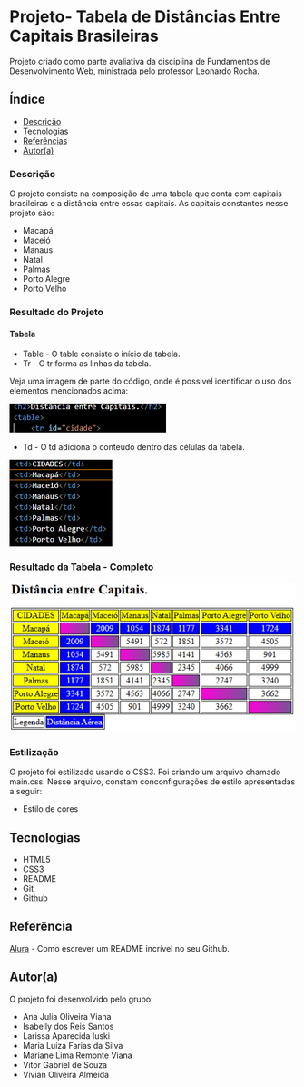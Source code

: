 # Projeto- Tabela de Distâncias Entre Capitais Brasileiras

Projeto criado como parte avaliativa da disciplina de Fundamentos de Desenvolvimento Web, ministrada pelo professor Leonardo Rocha.

## Índice

* [Descrição](#descrição)
* [Tecnologias](#tecnologias)
* [Referências](#referência)
* [Autor(a)](#autora)

### Descrição 

O projeto consiste na composição de uma tabela que conta com capitais brasileiras e a distância entre essas capitais. As capitais constantes nesse projeto são:

* Macapá
* Maceió
* Manaus
* Natal
* Palmas
* Porto Alegre
* Porto Velho

### Resultado do Projeto

#### Tabela

* Table - O table consiste o início da tabela.
* Tr - O tr forma as linhas da tabela.

Veja uma imagem de parte do código, onde é possivel identificar o uso dos elementos mencionados acima:

![Estrtura do Table e do Tr](img/estrutura_tabela.png)

* Td - O td adiciona o conteúdo dentro das células da tabela.

![Estrutura do Td](img/estrutura_tabela_2.png)

### Resultado da Tabela - Completo

![Resultado final do projeto](img/resultado_final.png)

### Estilização

O projeto foi estilizado usando o CSS3. Foi criando um arquivo chamado main.css. Nesse arquivo, constam conconfigurações de estilo apresentadas a seguir:

* Estilo de cores



## Tecnologias

* HTML5 
* CSS3
* README
* Git
* Github

## Referência

[Alura](https://www.alura.com.br/artigos/escrever-bom-readme) - Como escrever um README incrível no seu Github.

## Autor(a)

O projeto foi desenvolvido pelo grupo:

* Ana Julia Oliveira Viana
* Isabelly dos Reis Santos
* Larissa Aparecida Iuski
* Maria Luíza Farias da Silva
* Mariane Lima Remonte Viana
* Vitor Gabriel de Souza
* Vivian Oliveira Almeida